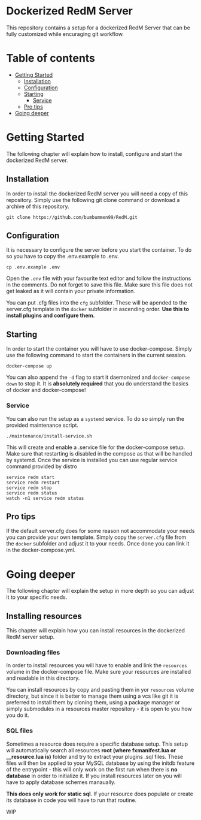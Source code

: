 # Dockerized RedM Server
This repository contains a setup for a dockerized RedM Server that can be fully customized while encuraging git workflow.

# Table of contents
- [Getting Started](#getting-started)
  - [Installation](#installation)
  - [Configuration](#configuration)
  - [Starting](#starting)
    - [Service](#service)
  - [Pro tips](#pro-tips)
- [Going deeper](#going-deeper)

# Getting Started
The following chapter will explain how to install, configure and start the dockerized RedM server.

## Installation
In order to install the dockerized RedM server you will need a copy of this repository. Simply use the following git clone command or download a archive of this repository.
```
git clone https://github.com/bumbummen99/RedM.git
```

## Configuration
It is necessary to configure the server before you start the container. To do so you have to copy the .env.example to .env.
```
cp .env.example .env
```
Open the `.env` file with your favourite text editor and follow the instructions in the comments. Do not forget to save this file. Make sure this file does not get leaked as it will contain your private information.

You can put .cfg files into the `cfg` subfolder. These will be apended to the server.cfg template in the `docker` subfolder in ascending order. **Use this to install plugins and configure them.**

## Starting
In order to start the container you will have to use docker-compose. Simply use the following command to start the containers in the current session.
```
docker-compose up
```

You can also append the `-d` flag to start it daemonized and `docker-compose down` to stop it. It is **absolutely required** that you do understand the basics of docker and docker-compose!

### Service
You can also run the setup as a `systemd` service. To do so simply run the provided maintenance script.
```
./maintenance/install-service.sh
```
This will create and enable a .service file for the docker-compose setup. Make sure that restarting is disabled in the compose as that will be handled by systemd. Once the service is installed you can use regular service command provided by distro
```
service redm start
service redm restart
service redm stop
service redm status
watch -n1 service redm status
```

## Pro tips
If the default server.cfg does for some reason not accommodate your needs you can provide your own template. Simply copy the `server.cfg` file from the `docker` subfolder and adjust it to your needs. Once done you can link it in the docker-compose.yml.

# Going deeper
The following chapter will explain the setup in more depth so you can adjust it to your specific needs.

## Installing resources
This chapter will explain how you can install resources in the dockerized RedM server setup.

### Downloading files
In order to install resources you will have to enable and link the `resources` volume in the docker-compose file. Make sure your resources are installed and readable in this directory.

You can install resources by copy and pasting them in yor `resources` volume directory, but since it is better to manage them using a vcs like git it is preferred to install them by cloning them, using a package manager or simply submodules in a resources master repository - it is open to you how you do it.

### SQL files
Sometimes a resource does require a specific database setup. This setup will automatically search all resources **root (where fxmanifest.lua or __resource.lua is)** folder and try to extract your plugins .sql files. These files will then be applied to your MySQL database by using the initdb feature of the entrypoint - this will only work on the first run when there is **no database** in order to initialize it. If you install resources later on you will have to apply database schemes manaually.

**This does only work for static sql**. If your resource does populate or create its database in code you will have to run that routine.

WIP
